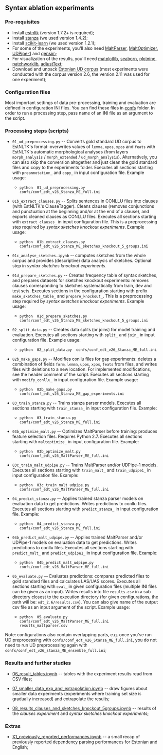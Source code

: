 ## Syntax ablation experiments

### Pre-requisites

* Install [estnltk](https://github.com/estnltk/estnltk) (version 1.7.2+ is required);
* Install [stanza](https://github.com/stanfordnlp/stanza) (we used version 1.4.2);
* Install [scikit-learn](https://scikit-learn.org/) (we used version 1.2.1);
* For some of the experiments, you'll also need [MaltParser](https://maltparser.org), [MaltOptimizer](http://nil.fdi.ucm.es/maltoptimizer), [UDPipe-1](https://ufal.mff.cuni.cz/udpipe/1) and [gensim](https://radimrehurek.com/gensim);
* For visualization of the results, you'll need [matplotlib](https://matplotlib.org/stable/), [seaborn](https://seaborn.pydata.org/), [plotnine](https://plotnine.readthedocs.io/en/stable/), [patchworklib](https://pypi.org/project/patchworklib/), [adjustText](https://pypi.org/project/adjustText/); 
* Download and unpack [Estonian UD corpus](https://github.com/UniversalDependencies/UD_Estonian-EDT/tags) (most experiments were conducted with the corpus version 2.6, the version 2.11 was used for one experiment);

### Configuration files

Most important settings of data pre-processing, training and evaluation are defined in configuration INI files. You can find these files in [confs](confs/) folder. In order to run a processing step, pass name of an INI file as an argument to the script.

### Processing steps (scripts)

* `01_ud_preprocessing.py` -- Converts gold standard UD corpus to EstNLTK's format: overwrites values of `lemma`, `upos`, `xpos` and `feats` with EstNLTK's automatic morphological analyses (from layers `morph_analysis` / `morph_extended` / `ud_morph_analysis`).  Alternatively, you can also skip the conversion altogether and just clean the gold standard files and copy to the experiments folder. Executes all sections starting with `preannotation_` and `copy_` in input configuration file. Example usage:

	* `python  01_ud_preprocessing.py  confs/conf_edt_v26_Stanza_ME_full.ini`

* `01b_extract_clauses.py` -- Splits sentences in CONLLU files into clauses (with EstNLTK's ClauseTagger). Cleans clauses (removes conjunctions and punctuation at the beginning and/or at the end of a clause), and exports cleaned clauses as CONLLU files. Executes all sections starting with `extract_clauses_` in input configuration file. This is a preprocessing step required by _syntax sketches knockout experiments_. Example usage:

	* `python  01b_extract_clauses.py  confs/conf_edt_v26_Stanza_ME_sketches_knockout_5_groups.ini`

* `01c_analyse_sketches.ipynb` -- computes sketches from the whole corpus and provides (descriptive) data analysis of sketches. Optional step in _syntax sketches knockout experiments_.

* `01d_prepare_sketches.py` -- Creates frequency table of syntax sketches, and prepares datasets for sketches knockout experiments: removes clauses corresponding to sketches systematically from train, dev and test sets. Executes sections in the configuration starting with prefix `make_sketches_table_` and `prepare_knockout_`. This is a preprocessing step required by _syntax sketches knockout experiments_. Example usage: 

	* `python  01d_prepare_sketches.py  confs/conf_edt_v26_Stanza_ME_sketches_knockout_5_groups.ini`

* `02_split_data.py` -- Creates data splits (or joins) for model training and evaluation. Executes all sections starting with `split_` and `join_` in input configuration file. Example usage:

	* `python  02_split_data.py  confs/conf_edt_v26_Stanza_ME_full.ini`

* `02b_make_gaps.py` -- Modifies conllu files for gap experiments: deletes a combination of fields `form`, `lemma`, `upos`, `xpos`, `feats` from files, and writes files with deletions to a new location. For implemented modifications, see the header comment of the script. Executes all sections starting with `modify_conllu_` in input configuration file. Example usage:

	* `python  02b_make_gaps.py  confs/conf_edt_v26_Stanza_ME_gap_experiments.ini`

* `03_train_stanza.py` -- Trains stanza parser models. Executes all sections starting with `train_stanza_` in input configuration file. Example:

	* `python  03_train_stanza.py  confs/conf_edt_v26_Stanza_ME_full.ini`

* `03b_optimize_malt.py` -- Optimizes MaltParser before training: produces feature selection files. Requires Python 2.7. Executes all sections starting with `maltoptimize_` in input configuration file. Example:

	* `python  03b_optimize_malt.py  confs/conf_edt_v26_MaltParser_ME_full.ini`

* `03c_train_malt_udpipe.py` -- Trains MaltParser and/or UDPipe-1 models. Executes all sections starting with `train_malt_` and `train_udpipe1_` in input configuration file. Example:

	* `python  03c_train_malt_udpipe.py  confs/conf_edt_v26_MaltParser_ME_full.ini`

* `04_predict_stanza.py` -- Applies trained stanza parser models on evaluation data to get predictions. Writes predictions to conllu files. Executes all sections starting with `predict_stanza_` in input configuration file. Example:

	* `python  04_predict_stanza.py  confs/conf_edt_v26_Stanza_ME_full.ini`

* `04b_predict_malt_udpipe.py` -- Applies trained MaltParser and/or UDPipe-1 models on evaluation data to get predictions. Writes predictions to conllu files. Executes all sections starting with `predict_malt_` and `predict_udpipe1_` in input configuration file. Example:

	* `python  04b_predict_malt_udpipe.py  confs/conf_edt_v26_MaltParser_ME_full.ini`

* `05_evaluate.py` -- Evaluates predictions: compares predicted files to gold standard files and calculates LAS/UAS scores. Executes all sections starting with `eval_` in given configuration files (multiple INI files can be given as an input). Writes results into file `results.csv` in a sub directory closest to the execution directory (for given configurations, the path will be: `edt_2.6/results.csv`). You can also give name of the output csv file as an input argument of the script. Example usage:

	* `python  05_evaluate.py  confs/conf_edt_v26_MaltParser_ME_full.ini  results_maltparser.csv`

Note: configurations also contain overlapping parts, e.g. once you've run UD preprocessing with `confs/conf_edt_v26_Stanza_ME_full.ini`, you do not need to run UD preprocessing again with `confs/conf_edt_v26_stanza_ME_ensemble_full.ini`;

### Results and further studies


* [06_result_tables.ipynb](06_result_tables.ipynb) -- tables with the experiment results read from CSV files;

* [07_smaller_data_exp_and_extrapolation.ipynb](07_smaller_data_exp_and_extrapolation.ipynb) -- draw figures about smaller data experiments (experiments where training set size is gradually increased) and extrapolate the results;

* [08_results_clauses_and_sketches_knockout_5groups.ipynb](08_results_clauses_and_sketches_knockout_5groups.ipynb) -- results of the _clauses experiment_ and _syntax sketches knockout experiments_;

### Extras

* [X1_previously_reported_performances.ipynb](X1_previously_reported_performances.ipynb) -- a small recap of previously reported dependency parsing performances for Estonian and English;